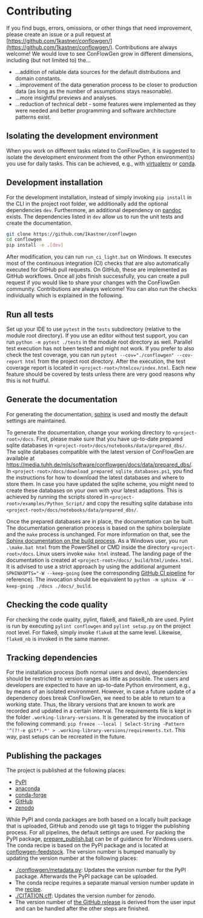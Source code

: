 # Contributing

If you find bugs, errors, omissions, or other things that need improvement, please create an issue or a pull request at 
[https://github.com/1kastner/conflowgen/](https://github.com/1kastner/conflowgen/).
Contributions are always welcome!
We would love to see ConFlowGen grow in different dimensions, including (but not limited to) the...
- ...addition of reliable data sources for the default distributions and domain constants.
- ...improvement of the data generation process to be closer to production data
  (as long as the number of assumptions stays reasonable).
- ...more insightful previews and analyses.
- ...reduction of technical debt - some features were implemented as they were needed and better programming and software architecture patterns exist.

## Isolating the development environment

When you work on different tasks related to ConFlowGen, it is suggested to isolate the development environment from the
other Python environment(s) you use for daily tasks.
This can be achieved, e.g., with
[virtualenv](https://virtualenv.pypa.io/en/latest/)
or
[conda](https://docs.conda.io/projects/conda/en/latest/user-guide/tasks/manage-environments.html).

## Development installation

For the development installation, instead of simply invoking `pip install` in the CLI in the project root folder, we 
additionally add the optional dependencies `dev`.
Furthermore, an additional dependency on
[pandoc](https://pandoc.org/installing.html)
exists.
The dependencies listed in `dev` allow us to run the unit tests and create the documentation.

```bash
git clone https://github.com/1kastner/conflowgen
cd conflowgen
pip install -e .[dev]
```

After modification, you can run `run_ci_light.bat` on Windows.
It executes most of the continuous integration (CI) checks
that are also automatically executed for GitHub pull requests.
On GitHub, these are implemented as GitHub workflows.
Once all jobs finish successfully,
you can create a pull request if you would like to share your changes with the ConFlowGen community.
Contributions are always welcome!
You can also run the checks individually which is explained in the following.

## Run all tests

Set up your IDE to use `pytest` in the `tests` subdirectory (relative to the module root directory).
If you use an editor without test support, you can run `python -m pytest ./tests` in the module root directory as well.
Parallel test execution has not been tested and might not work.
If you prefer to also check the test coverage, you can run
`pytest --cov="./conflowgen" --cov-report html`
from the project root directory.
After the execution, the test coverage report is located in `<project-root>/htmlcov/index.html`.
Each new feature should be covered by tests unless there are very good reasons why this is not fruitful.

## Generate the documentation

For generating the documentation, 
[sphinx](https://www.sphinx-doc.org/)
is used and mostly the default settings are maintained.

To generate the documentation, change your working directory to `<project-root>/docs`.
First, please make sure that you have up-to-date prepared sqlite databases in 
`<project-root>/docs/notebooks/data/prepared_dbs/`.
The sqlite databases compatible with the latest version of ConFlowGen are available at
https://media.tuhh.de/mls/software/conflowgen/docs/data/prepared_dbs/.
In `<project-root>/docs/download_prepared_sqlite_databases.ps1`, you find the instructions for how to download the latest databases
and where to store them.
In case you have updated the sqlite scheme, you might need to create these databases on your own with your latest
adaptions.
This is achieved by running the scripts stored in
`<project-root>/examples/Python_Script/`
and copy the resulting sqlite database into
`<project-root>/docs/notebooks/data/prepared_dbs/`.

Once the prepared databases are in place, the documentation can be built.
The documentation generation process is based on the sphinx boilerplate and the `make` process is unchanged.
For more information on that, see the
[Sphinx documentation on the build process](https://www.sphinx-doc.org/en/master/usage/quickstart.html#running-the-build).
As a Windows user, you run `.\make.bat html` from the PowerShell or CMD inside the directory `<project-root>/docs`.
Linux users invoke `make html` instead.
The landing page of the documentation is created at `<project-root>/docs/_build/html/index.html`.
It is advised to use a strict approach by using the additional argument `SPHINXOPTS="-W --keep-going`
(see the corresponding
[GitHub CI pipeline](https://github.com/1kastner/conflowgen/blob/main/.github/workflows/docs.yaml)
for reference).
The invocation should be equivalent to `python -m sphinx -W --keep-going ./docs ./docs/_build`.

## Checking the code quality

For checking the code quality, pylint, flake8, and flake8_nb are used.
Pylint is run by executing `pylint conflowgen` and `pylint setup.py` on the project root level.
For flake8, simply invoke `flake8` at the same level.
Likewise, `flake8_nb` is invoked in the same manner.

## Tracking dependencies

For the installation process (both normal users and devs),
dependencies should be restricted to version ranges as little as possible.
The users and developers are expected to have an up-to-date Python environment,
e.g., by means of an isolated environment.
However, in case a future update of a dependency does break ConFlowGen,
we need to be able to return to a working state.
Thus, the library versions that are known to work are recorded and updated in a certain interval.
The requirements file is kept in the folder `.working-library-versions`.
It is generated by the invocation of the following command:
`pip freeze --local | Select-String -Pattern '^(?!-e git*).*' > .working-library-versions/requirements.txt`.
This way, past setups can be recreated in the future.

## Publishing the packages

The project is published at the following places:
- [PyPI](https://pypi.org/project/conflowgen/)
- [anaconda](https://anaconda.org/mkastner/conflowgen)
- [conda-forge](https://github.com/conda-forge/conflowgen-feedstock)
- [GitHub](https://github.com/1kastner/conflowgen/releases)
- [zenodo](https://zenodo.org/record/6280381)

While PyPI and conda packages are both based on a locally built package that is uploaded, GitHub and zenodo use git
tags to trigger the publishing process.
For all pipelines, the default settings are used.
For packing the PyPI package,
[prepare_publish.bat](https://github.com/1kastner/conflowgen/blob/main/prepare_publish.bat)
can be of guidance for Windows users.
The conda recipe is based on the PyPI package and is located at
[conflowgen-feedstock](https://github.com/conda-forge/conflowgen-feedstock).
The version number is bumped manually by updating the version number at the following places:
- [./conflowgen/metadata.py](https://github.com/1kastner/conflowgen/blob/main/conflowgen/metadata.py):
  Updates the version number for the PyPI package. Afterwards the PyPI package can be uploaded.
- The conda recipe requires a separate manual version number update in the
  [recipe](https://github.com/conda-forge/conflowgen-feedstock/blob/main/recipe/meta.yaml).
- [./CITATION.cff](https://github.com/1kastner/conflowgen/blob/main/CITATION.cff):
  Updates the version number for zenodo.
- The version number of
  [the GitHub release](https://github.com/1kastner/conflowgen/releases/new)
  is derived from the user input and can be handled after the other steps are finished.
